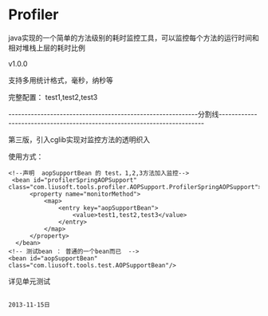 Profiler
========
java实现的一个简单的方法级别的耗时监控工具，可以监控每个方法的运行时间和相对堆栈上层的耗时比例

v1.0.0

支持多用统计格式，毫秒，纳秒等

完整配置：
    <bean id="aopSupportBean2" class="com.liusoft.tools.test.AOPSupportBean"/>   <!--要监控哪个Bean-->
    <bean id="profilerNanos" class="com.liusoft.tools.profiler.AOPSupport.ProfilerSpringAOPSupport">
        <property name="monitorMethod">
            <map>
                <entry key="aopSupportBean2">
                    <value>test1,test2,test3</value>   <!--声明  aopSupportBean 的 test，1,2,3方法加入监控-->
                </entry>
            </map>
        </property>
        <property name="timeUnit" value="MILLISECONDS"/> <!--指定统计单位可选 NANOSECONDS, MICROSECONDS, MILLISECONDS, SECONDS, MINUTES, HOURS, DAYS -->
    </bean>

-----------------------------------------------------------分割线-------------------------------------------------------------------------


第三版，引入cglib实现对监控方法的透明织入

使用方式：

    <!--声明  aopSupportBean 的 test，1,2,3方法加入监控-->
     <bean id="profilerSpringAOPSupport" class="com.liusoft.tools.profiler.AOPSupport.ProfilerSpringAOPSupport">
          <property name="monitorMethod">
              <map>
                  <entry key="aopSupportBean">
                      <value>test1,test2,test3</value>
                  </entry>
              </map>
          </property>
      </bean>
    <!-- 测试bean ： 普通的一个bean而已  -->
    <bean id="aopSupportBean" class="com.liusoft.tools.test.AOPSupportBean"/>

详见单元测试

                                                                                                        2013-11-15日

